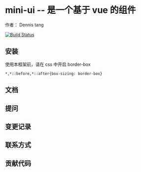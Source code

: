 # mini-ui -- 是一个基于 vue 的组件

作者： Dennis tang

[![Build Status](https://travis-ci.org/tang-xuan11/mini-ui.svg?branch=master)](https://travis-ci.org/tang-xuan11/mini-ui)

## 安装

使用本框架前，请在 css 中开启 border-box

```
*,*::before,*::after{box-sizing: border-box}
```

## 文档

## 提问

## 变更记录

## 联系方式

## 贡献代码